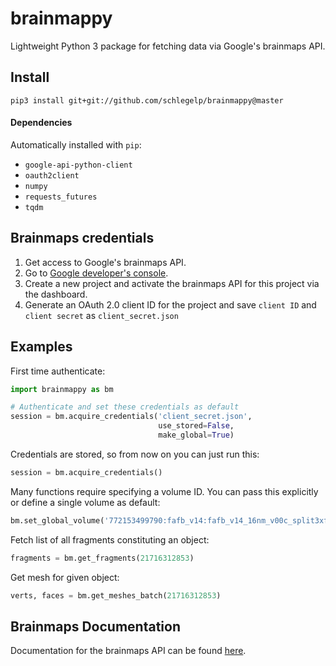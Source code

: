 # brainmappy

Lightweight Python 3 package for fetching data via Google's brainmaps API.

## Install

`pip3 install git+git://github.com/schlegelp/brainmappy@master`

#### Dependencies
Automatically installed with `pip`:

- `google-api-python-client`
- `oauth2client`
- `numpy`
- `requests_futures`
- `tqdm`

## Brainmaps credentials

1. Get access to Google's brainmaps API.
2. Go to [Google developer's console](https://console.developers.google.com).
3. Create a new project and activate the brainmaps API for this project via
   the dashboard.
4. Generate an OAuth 2.0 client ID for the project and save `client ID` and
   `client secret` as `client_secret.json`

## Examples

First time authenticate:

```Python
import brainmappy as bm

# Authenticate and set these credentials as default
session = bm.acquire_credentials('client_secret.json',
                                 use_stored=False,
                                 make_global=True)
```

Credentials are stored, so from now on you can just run this:

```Python
session = bm.acquire_credentials()
```

Many functions require specifying a volume ID. You can pass this explicitly
or define a single volume as default:

```Python
bm.set_global_volume('772153499790:fafb_v14:fafb_v14_16nm_v00c_split3xfill2')
```

Fetch list of all fragments constituting an object:

```Python
fragments = bm.get_fragments(21716312853)
```

Get mesh for given object:

```Python
verts, faces = bm.get_meshes_batch(21716312853)
```

## Brainmaps Documentation

Documentation for the brainmaps API can be found [here](https://developers.google.com/brainmaps/help_pages/python_quickstart).
